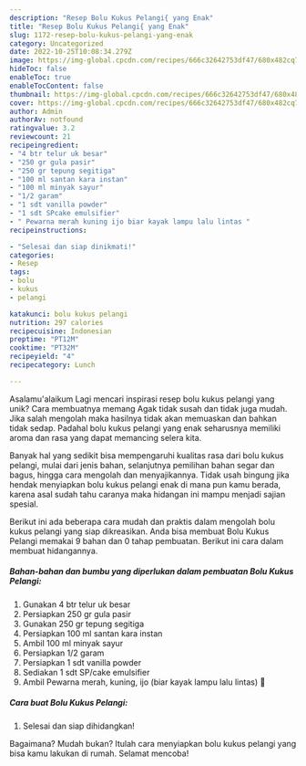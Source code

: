 ```yaml
---
description: "Resep Bolu Kukus Pelangi{ yang Enak"
title: "Resep Bolu Kukus Pelangi{ yang Enak"
slug: 1172-resep-bolu-kukus-pelangi-yang-enak
category: Uncategorized
date: 2022-10-25T10:08:34.279Z
image: https://img-global.cpcdn.com/recipes/666c32642753df47/680x482cq70/bolu-kukus-pelangi-foto-resep-utama.jpg
hideToc: false
enableToc: true
enableTocContent: false
thumbnail: https://img-global.cpcdn.com/recipes/666c32642753df47/680x482cq70/bolu-kukus-pelangi-foto-resep-utama.jpg
cover: https://img-global.cpcdn.com/recipes/666c32642753df47/680x482cq70/bolu-kukus-pelangi-foto-resep-utama.jpg
author: Admin
authorAv: notfound
ratingvalue: 3.2
reviewcount: 21
recipeingredient:
- "4 btr telur uk besar"
- "250 gr gula pasir"
- "250 gr tepung segitiga"
- "100 ml santan kara instan"
- "100 ml minyak sayur"
- "1/2 garam"
- "1 sdt vanilla powder"
- "1 sdt SPcake emulsifier"
- " Pewarna merah kuning ijo biar kayak lampu lalu lintas "
recipeinstructions:

- "Selesai dan siap dinikmati!"
categories:
- Resep
tags:
- bolu
- kukus
- pelangi

katakunci: bolu kukus pelangi 
nutrition: 297 calories
recipecuisine: Indonesian
preptime: "PT12M"
cooktime: "PT32M"
recipeyield: "4"
recipecategory: Lunch

---
```



Asalamu'alaikum Lagi mencari inspirasi resep bolu kukus pelangi yang unik? Cara membuatnya memang Agak tidak susah dan tidak juga mudah. Jika salah mengolah maka hasilnya tidak akan memuaskan dan bahkan tidak sedap. Padahal bolu kukus pelangi yang enak seharusnya memiliki aroma dan rasa yang dapat memancing selera kita.


Banyak hal yang sedikit bisa mempengaruhi kualitas rasa dari bolu kukus pelangi, mulai dari jenis bahan, selanjutnya pemilihan bahan segar dan bagus, hingga cara mengolah dan menyajikannya. Tidak usah bingung jika hendak menyiapkan bolu kukus pelangi enak di mana pun kamu berada, karena asal sudah tahu caranya maka hidangan ini mampu menjadi sajian spesial.




Berikut ini ada beberapa cara mudah dan praktis dalam mengolah bolu kukus pelangi yang siap dikreasikan. Anda bisa membuat Bolu Kukus Pelangi memakai 9 bahan dan 0 tahap pembuatan. Berikut ini cara dalam membuat hidangannya.

<!--inarticleads1-->

##### Bahan-bahan dan bumbu yang diperlukan dalam pembuatan Bolu Kukus Pelangi:

1. Gunakan 4 btr telur uk besar
1. Persiapkan 250 gr gula pasir
1. Gunakan 250 gr tepung segitiga
1. Persiapkan 100 ml santan kara instan
1. Ambil 100 ml minyak sayur
1. Persiapkan 1/2 garam
1. Persiapkan 1 sdt vanilla powder
1. Sediakan 1 sdt SP/cake emulsifier
1. Ambil  Pewarna merah, kuning, ijo (biar kayak lampu lalu lintas) 🤣




<!--inarticleads2-->

##### Cara buat Bolu Kukus Pelangi:


1. Selesai dan siap dihidangkan!



Bagaimana? Mudah bukan? Itulah cara menyiapkan bolu kukus pelangi yang bisa kamu lakukan di rumah. Selamat mencoba!
